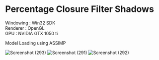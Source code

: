 # Percentage Closure Filter Shadows <br />

Windowing  : Win32 SDK            <br />
Renderer   : OpenGL               <br />
GPU        : NVIDIA GTX 1050 ti   <br />

Model Loading using ASSIMP <br />

![Screenshot (293)](https://user-images.githubusercontent.com/65341530/143403045-7f8c1d48-aa4c-4b53-874b-c69a4c77cbbc.png)
![Screenshot (291)](https://user-images.githubusercontent.com/65341530/143403049-8d08d276-d10a-4cc5-89f8-e541320eb7ca.png)
![Screenshot (292)](https://user-images.githubusercontent.com/65341530/143403055-70d577b3-6321-4bea-8a56-5c0d68bc162e.png)
